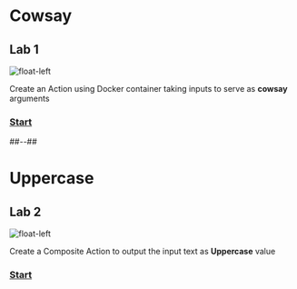 <!-- .slide: class="exercice" -->
# Cowsay

## Lab 1

![float-left](./assets/images/code-lab1-cowsay.png)

Create an Action using Docker container taking inputs to serve as **cowsay** arguments
### [Start](https://github.com/sfeir-open-source/sfeir-school-github-action-dev/tree/main/steps/10-code-lab1-action-input)

##--##

<!-- .slide: class="exercice" -->

# Uppercase
## Lab 2

![float-left](./assets/images/code-lab2-uppercase.jpeg)

Create a Composite Action to output the input text as **Uppercase** value

### [Start](https://github.com/sfeir-open-source/sfeir-school-github-action-dev/tree/main/steps/10-code-lab2-action-output)
